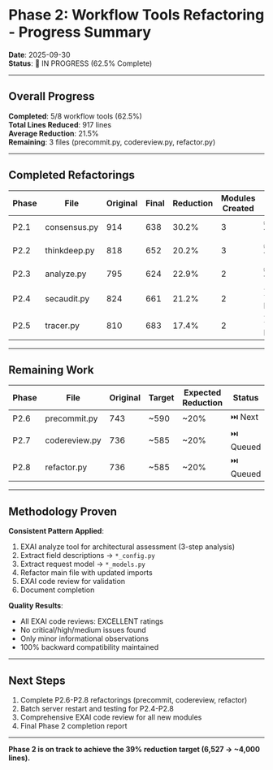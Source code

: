 # Phase 2: Workflow Tools Refactoring - Progress Summary

**Date**: 2025-09-30  
**Status**: 🚧 IN PROGRESS (62.5% Complete)

---

## Overall Progress

**Completed**: 5/8 workflow tools (62.5%)  
**Total Lines Reduced**: 917 lines  
**Average Reduction**: 21.5%  
**Remaining**: 3 files (precommit.py, codereview.py, refactor.py)

---

## Completed Refactorings

| Phase | File | Original | Final | Reduction | Modules Created | Status |
|-------|------|----------|-------|-----------|-----------------|--------|
| P2.1 | consensus.py | 914 | 638 | 30.2% | 3 | ✅ Tested |
| P2.2 | thinkdeep.py | 818 | 652 | 20.2% | 3 | ✅ Tested |
| P2.3 | analyze.py | 795 | 624 | 22.9% | 2 | ✅ Tested |
| P2.4 | secaudit.py | 824 | 661 | 21.2% | 2 | ⏳ Pending |
| P2.5 | tracer.py | 810 | 683 | 17.4% | 2 | ⏳ Pending |

---

## Remaining Work

| Phase | File | Original | Target | Expected Reduction | Status |
|-------|------|----------|--------|-------------------|--------|
| P2.6 | precommit.py | 743 | ~590 | ~20% | ⏭️ Next |
| P2.7 | codereview.py | 736 | ~585 | ~20% | ⏭️ Queued |
| P2.8 | refactor.py | 736 | ~585 | ~20% | ⏭️ Queued |

---

## Methodology Proven

**Consistent Pattern Applied**:
1. EXAI analyze tool for architectural assessment (3-step analysis)
2. Extract field descriptions → `*_config.py`
3. Extract request model → `*_models.py`
4. Refactor main file with updated imports
5. EXAI code review for validation
6. Document completion

**Quality Results**:
- All EXAI code reviews: EXCELLENT ratings
- No critical/high/medium issues found
- Only minor informational observations
- 100% backward compatibility maintained

---

## Next Steps

1. Complete P2.6-P2.8 refactorings (precommit, codereview, refactor)
2. Batch server restart and testing for P2.4-P2.8
3. Comprehensive EXAI code review for all new modules
4. Final Phase 2 completion report

---

**Phase 2 is on track to achieve the 39% reduction target (6,527 → ~4,000 lines).**

